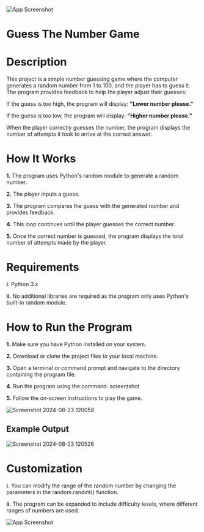 


![App Screenshot](https://encrypted-tbn0.gstatic.com/images?q=tbn:ANd9GcSEj9_Refsew9m4ovXHDPoObZQjhcM6Q7tLTw&usqp=CAU)


# Guess The Number Game
# Description

This project is a simple number guessing game where the computer generates a random number from 1 to 100, and the player has to guess it. The program provides feedback to help the player adjust their guesses:

If the guess is too high, the program will display: __"Lower number please."__

If the guess is too low, the program will display: __"Higher number please."__

When the player correctly guesses the number, the program displays the number of attempts it took to arrive at the correct answer.




# How It Works
__1.__ The program uses Python's random module to generate a random number.

__2.__ The player inputs a guess.

__3.__ The program compares the guess with the generated number and provides feedback.

__4.__ This loop continues until the player guesses the correct number.

__5.__ Once the correct number is guessed, the program displays the total number of attempts made by the player.

# Requirements
__i.__ Python 3.x

__ii.__ No additional libraries are required as the program only uses Python's built-in random module.
# How to Run the Program
__1.__ Make sure you have Python installed on your system.

__2.__ Download or clone the project files to your local machine.

__3.__ Open a terminal or command prompt and navigate to the directory containing the program file.

__4.__ Run the program using the command:
screentshot 

__5.__ Follow the on-screen instructions to play the game.

![Screenshot 2024-08-23 120058](https://github.com/user-attachments/assets/868e4102-5473-4b8f-9477-f210ba6bd97d)

## Example Output

![Screenshot 2024-08-23 120526](https://github.com/user-attachments/assets/824cf109-30ca-425d-a9a6-d38418fcd16e)


# Customization

__i.__ You can modify the range of the random number by changing the parameters in the random.randint() function.

__ii.__ The program can be expanded to include difficulty levels, where different ranges of numbers are used.

![App Screenshot](https://encrypted-tbn0.gstatic.com/images?q=tbn:ANd9GcQhEZgjEPYditA89azL0sHRHYb6i5ske3heWg&usqp=CAU)

